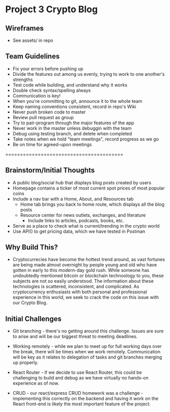 # Project 3 Crypto Blog

## Wireframes

* See assets/ in repo 

## Team Guidelines

* Fix your errors before pushing up 
* Divide the features out among us evenly, trying to work to one another's strengths
* Test code while building, and understand why it works
* Double check syntax/spelling always
* Communication is key!
* When you're committing to git, announce it to the whole team
* Keep naming conventions consistent, record in repo's Wiki
* Never push broken code to master
* Review pull request as group
* Try to pair-program through the major features of the app
* Never work in the master unless debuggin with the team
* Debug using testing branch, and delete when completed
* Take notes when we hold "team meetings", record progress as we go
* Be on time for agreed-upon meetings

========================================

## Brainstorm/Initial Thoughts

* A public blog/social hub that displays blog posts created by users
* Homepage contains a ticker of most current spot prices of most popular coins
* Include a nav bar with a Home, About, and Resources tab
    * Home tab brings you back to home route, which displays all the blog posts
    * Resource center for news outlets, exchanges, and literature
        * Include links to articles, podcasts, books, etc.
* Serve as a place to check what is current/trending in the crypto world
* Use API() to get pricing data, which we have tested in Postman

## Why Build This?
    
* Cryptocurrecies have become the hottest trend around, as vast fortunes are being made almost overnight by people young and old who have gotten in early to this modern-day gold rush. While someone has undoubtedly mentioned bitcoin or blockchain technoology to you, these subjects are not so easily understood. The information about these technologies is scattered, inconsistent, and complicated. As cryptocurrency enthusiasts with both personal and professional experience in this world, we seek to crack the code on this issue with our Crypto Blog.

## Initial Challenges

* Git branching - there's no getting around this challenge. Issues are sure to arise and will be our biggest threat to meeting deadlines.

* Working remotely - while we plan to meet up for full working days over the break, there will be times when we work remotely. Communication will be key as it relates to delegation of tasks and git branches merging up properly.

* React Router - if we decide to use React Router, this could be challenging to build and debug as we have virtually no hands-on experience as of now.

* CRUD - our react/express CRUD homework was a challenge - implementing this correctly on the backend and having it work on the React front-end is likely the most important feature of the project.





